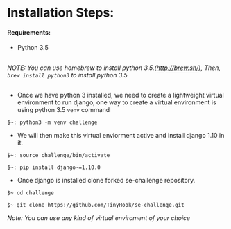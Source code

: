 # Installation Steps:


#### Requirements:

* Python 3.5

##
*NOTE: You can use homebrew to install python 3.5.(http://brew.sh/), Then, `brew install python3` to install python 3.5*

##

- Once we have python 3 installed, we need to create a lightweight virtual environment to run django, one way to create a virtual environment is using python 3.5 `venv` command
```
$~: python3 -m venv challenge
```
- We will then make this virtual enviorment active and install django 1.10 in it.
```
$~: source challenge/bin/activate

$~: pip install django~=1.10.0
```
- Once django is installed clone forked se-challenge repository.
```
$~ cd challenge

$~ git clone https://github.com/TinyHook/se-challenge.git
```

*Note: You can use any kind of virtual enviroment of your choice*
